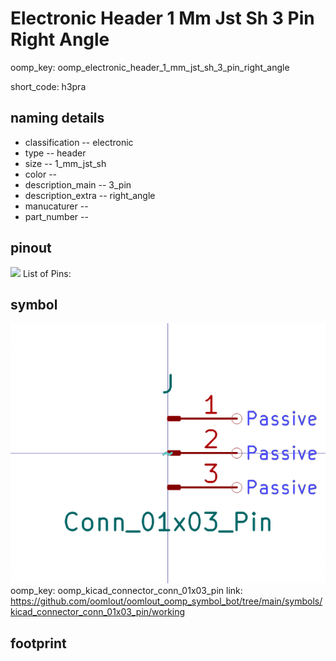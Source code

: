 # Electronic Header 1 Mm Jst Sh 3 Pin Right Angle
oomp_key: oomp_electronic_header_1_mm_jst_sh_3_pin_right_angle  

short_code: h3pra
## naming details
* classification -- electronic
* type -- header
* size -- 1_mm_jst_sh
* color -- 
* description_main -- 3_pin
* description_extra -- right_angle
* manucaturer -- 
* part_number -- 
## pinout
![](working_pinout_600.png)
List of Pins:

## symbol

![](symbol/0/working/working_600.png)  
oomp_key: oomp_kicad_connector_conn_01x03_pin
link: https://github.com/oomlout/oomlout_oomp_symbol_bot/tree/main/symbols/kicad_connector_conn_01x03_pin/working


## footprint
